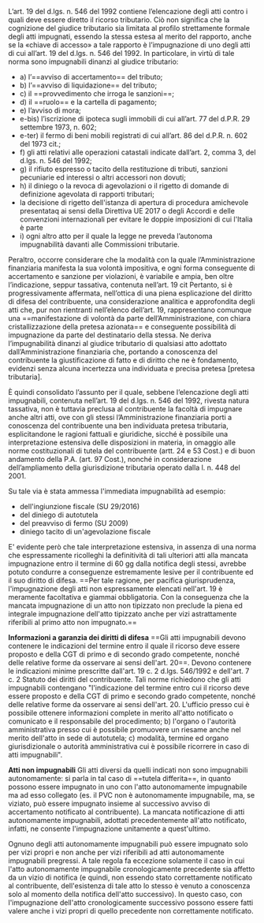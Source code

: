 L’art. 19 del d.lgs. n. 546 del 1992 contiene l’elencazione degli atti contro i quali deve essere diretto il ricorso tributario. Ciò non significa che la cognizione del giudice tributario sia limitata al profilo strettamente formale degli atti impugnati, essendo la stessa estesa al merito del rapporto,
anche se la «chiave di accesso» a tale rapporto è l’impugnazione di uno degli atti di cui all’art. 19 del d.lgs. n. 546 del 1992.
In particolare, in virtù di tale norma sono impugnabili dinanzi al giudice tributario: 
- a) l’==avviso di accertamento== del tributo; 
- b) l’==avviso di liquidazione== del tributo; 
- c) il ==provvedimento che irroga le sanzioni==; 
- d) il ==ruolo== e la cartella di pagamento; 
- e) l’avviso di mora; 
- e-bis) l’iscrizione di ipoteca sugli immobili di cui all’art. 77 del d.P.R. 29 settembre 1973, n. 602; 
- e-ter) il fermo di beni mobili registrati di cui all’art. 86 del d.P.R. n. 602 del 1973 cit.; 
- f) gli atti relativi alle operazioni catastali indicate dall’art. 2, comma 3, del d.lgs. n. 546 del 1992;  
- g) il rifiuto espresso o tacito della restituzione di tributi, sanzioni pecuniarie ed interessi o altri accessori non dovuti; 
- h) il diniego o la revoca di agevolazioni o il rigetto di domande di definizione agevolata di rapporti tributari; 
- la decisione di rigetto dell'istanza di apertura di procedura amichevole presentataq ai sensi della Direttiva UE 2017 o degli Accordi e delle convenzioni internazionali per evitare le doppie imposizioni di cui l'Italia è parte
- i) ogni altro atto per il quale la legge ne preveda l’autonoma impugnabilità davanti alle Commissioni tributarie. 

Peraltro, occorre considerare che la modalità con la quale l’Amministrazione finanziaria manifesta la sua volontà impositiva, e ogni forma conseguente di accertamento e sanzione per violazioni, è variabile e ampia, ben oltre l’indicazione, seppur tassativa, contenuta nell’art. 19 cit
Pertanto, si è progressivamente affermata, nell’ottica di una piena esplicazione del diritto di difesa del contribuente, una considerazione analitica e approfondita degli atti che, pur non rientranti nell’elenco dell’art. 19, rappresentano comunque una ==manifestazione di volontà da parte dell’Amministrazione, con chiara cristallizzazione della pretesa azionata== e conseguente possibilità di impugnazione da parte del destinatario della stessa. Ne deriva l’impugnabilità dinanzi al giudice tributario di qualsiasi atto adottato dall’Amministrazione finanziaria che, portando a conoscenza del contribuente la giustificazione di fatto e di diritto che ne è fondamento, evidenzi senza alcuna incertezza una individuata e precisa pretesa [pretesa tributaria].
 
È quindi consolidato l’assunto per il quale, sebbene l’elencazione degli atti impugnabili, contenuta nell’art. 19 del d.lgs. n. 546 del 1992, rivesta natura tassativa, non è tuttavia preclusa al contribuente la facoltà di impugnare anche altri atti, ove con gli stessi l’Amministrazione finanziaria porti a conoscenza del contribuente una ben individuata pretesa tributaria, esplicitandone le ragioni fattuali e giuridiche, sicché è possibile una interpretazione estensiva delle disposizioni in materia, in omaggio alle norme costituzionali di tutela del contribuente (artt. 24 e 53 Cost.) e di buon andamento della P.A. (art. 97 Cost.), nonché in considerazione dell’ampliamento della giurisdizione tributaria operato dalla l. n. 448 del 2001.

Su tale via è stata ammessa l'immediata impugnabilità ad esempio:
- dell'ingiunzione fiscale (SU 29/2016)
- del diniego di autotutela 
- del preavviso di fermo (SU 2009)
- diniego tacito di un'agevolazione fiscale

E' evidente però che tale interpretazione estensiva, in assenza di una norma che espressamente ricolleghi la definitività di tali ulteriori atti alla mancata impugnazione entro il termine di 60 gg dalla notifica degli stessi, avrebbe potuto condurre a conseguenze estremamente lesive per il contribuente ed il suo diritto di difesa. ==Per tale ragione, per pacifica giurisprudenza, l'impugnazione degli atti non espressamente elencati nell'art. 19 è meramente facoltativa e giammai obbligatoria. Con la conseguenza che la mancata impugnazione di un atto non tipizzato non preclude la piena ed integrale impugnazione dell'atto tipizzato anche per vizi astrattamente riferibili al primo atto non impugnato.==


**Informazioni a garanzia dei diritti di difesa**
==Gli atti impugnabili devono contenere le indicazioni del termine entro il quale il ricorso deve essere proposto e della CGT di primo e di secondo grado competente, nonché delle relative forme da osservare ai sensi dell'art. 20==. Devono contenere le indicazioni minime prescritte dall'art. 19 c. 2 d.lgs. 546/1992 e dell'art. 7 c. 2 Statuto dei diritti del contribuente. 
Tali norme richiedono che gli atti impugnabili contengano "l'indicazione del termine entro cui il ricorso deve essere proposto e della CGT di primo e secondo grado competente, nonché delle relative forme da osservare ai sensi dell'art. 20. L'ufficio presso cui è possibile ottenere informazioni complete in merito all'atto notificato o comunicato e il responsabile del procedimento; b) l'organo o l'autorità amministrativa presso cui è possibile promuovere un riesame anche nel merito dell'atto in sede di autotutela; c) modalità, termine ed organo giurisdizionale o autorità amministrativa cui è possibile ricorrere in caso di atti impugnabili".

**Atti non impugnabili**
Gli atti diversi da quelli indicati non sono impugnabili autonomamente: si parla in tal caso di ==tutela differita==, in quanto possono essere impugnato in uno con l'atto autonomamente impugnabile ma ad esso collegato (es. il PVC non è autonomamente impugnabile, ma, se viziato, può essere impugnato insieme al successivo avviso di accertamento notificato al contribuente). La mancata notificazione di atti autonomamente impugnabili, adottati precedentemente all'atto notificato, infatti, ne consente l'impugnazione unitamente a quest'ultimo.

Ognuno degli atti autonomamente impugnabili può essere impugnato solo per vizi propri e non anche per vizi riferibili ad atti autonomamente impugnabili pregressi. 
A tale regola fa eccezione solamente il caso in cui l'atto autonomamente impugnabile cronologicamente precedente sia affetto da un vizio di notifica (e quindi, non essendo stato correttamente notificato al contribuente, dell'esistenza di tale atto lo stesso è venuto a conoscenza solo al momento della notifica dell'atto successivo). In questo caso, con l'impugnazione dell'atto cronologicamente successivo possono essere fatti valere anche i vizi propri di quello precedente non correttamente notificato.